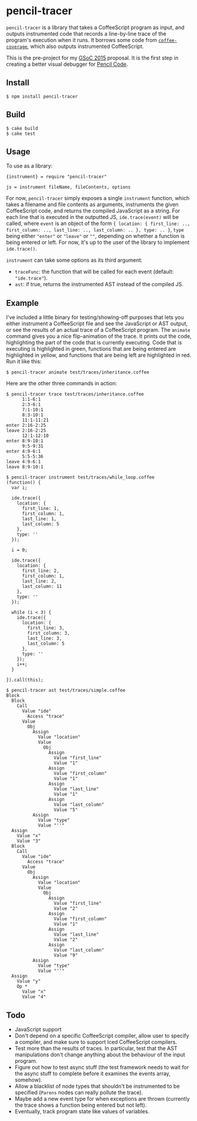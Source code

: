 # pencil-tracer

`pencil-tracer` is a library that takes a CoffeeScript program as input, and outputs instrumented code that records a line-by-line trace of the program's execution when it runs. It borrows some code from [`coffee-coverage`](https://github.com/benbria/coffee-coverage), which also outputs instrumented CoffeeScript.

This is the pre-project for my [GSoC 2015](https://www.google-melange.com/gsoc/homepage/google/gsoc2015) proposal. It is the first step in creating a better visual debugger for [Pencil Code](http://pencilcode.net/).

## Install

    $ npm install pencil-tracer

## Build

    $ cake build
    $ cake test

## Usage

To use as a library:

    {instrument} = require "pencil-tracer"

    js = instrument fileName, fileContents, options

For now, `pencil-tracer` simply exposes a single `instrument` function, which takes a filename and file contents as arguments, instruments the given CoffeeScript code, and returns the compiled JavaScript as a string. For each line that is executed in the outputted JS, `ide.trace(event)` will be called, where `event` is an object of the form `{ location: { first_line: .., first_column: .., last_line: .., last_column: .. }, type: .. }`, `type` being either `"enter"` or `"leave"` or `""`, depending on whether a function is being entered or left. For now, it's up to the user of the library to implement `ide.trace()`.

`instrument` can take some options as its third argument:

* `traceFunc`: the function that will be called for each event (default: `"ide.trace"`).
* `ast`: if true, returns the instrumented AST instead of the compiled JS.

## Example

I've included a little binary for testing/showing-off purposes that lets you either instrument a CoffeeScript file and see the JavaScript or AST output, or see the results of an actual trace of a CoffeeScript program. The `animate` command gives you a nice flip-animation of the trace. It prints out the code, highlighting the part of the code that is currently executing. Code that is executing is highlighted in green, functions that are being entered are highlighted in yellow, and functions that are being left are highlighted in red. Run it like this:

    $ pencil-tracer animate test/traces/inheritance.coffee

Here are the other three commands in action:

    $ pencil-tracer trace test/traces/inheritance.coffee
          1:1-6:1
          2:3-6:1
          7:1-10:1
          8:3-10:1
          11:1-11:21
    enter 2:16-2:25
    leave 2:16-2:25
          12:1-12:10
    enter 8:9-10:1
          9:5-9:31
    enter 4:9-6:1
          5:5-5:36
    leave 4:9-6:1
    leave 8:9-10:1

    $ pencil-tracer instrument test/traces/while_loop.coffee
    (function() {
      var i;

      ide.trace({
        location: {
          first_line: 1,
          first_column: 1,
          last_line: 1,
          last_column: 5
        },
        type: ''
      });

      i = 0;

      ide.trace({
        location: {
          first_line: 2,
          first_column: 1,
          last_line: 2,
          last_column: 11
        },
        type: ''
      });

      while (i < 3) {
        ide.trace({
          location: {
            first_line: 3,
            first_column: 3,
            last_line: 3,
            last_column: 5
          },
          type: ''
        });
        i++;
      }

    }).call(this);

    $ pencil-tracer ast test/traces/simple.coffee
    Block
      Block
        Call
          Value "ide"
            Access "trace"
          Value
            Obj
              Assign
                Value "location"
                Value
                  Obj
                    Assign
                      Value "first_line"
                      Value "1"
                    Assign
                      Value "first_column"
                      Value "1"
                    Assign
                      Value "last_line"
                      Value "1"
                    Assign
                      Value "last_column"
                      Value "5"
              Assign
                Value "type"
                Value "''"
      Assign
        Value "x"
        Value "3"
      Block
        Call
          Value "ide"
            Access "trace"
          Value
            Obj
              Assign
                Value "location"
                Value
                  Obj
                    Assign
                      Value "first_line"
                      Value "2"
                    Assign
                      Value "first_column"
                      Value "1"
                    Assign
                      Value "last_line"
                      Value "2"
                    Assign
                      Value "last_column"
                      Value "9"
              Assign
                Value "type"
                Value "''"
      Assign
        Value "y"
        Op *
          Value "x"
          Value "4"

## Todo

* JavaScript support
* Don't depend on a specific CoffeeScript compiler, allow user to specify a
  compiler, and make sure to support Iced CoffeeScript compilers.
* Test more than the results of traces. In particular, test that the AST
  manipulations don't change anything about the behaviour of the input program.
* Figure out how to test async stuff (the test framework needs to wait for the
  async stuff to complete before it examines the events array, somehow).
* Allow a blacklist of node types that shouldn't be instrumented to be
  specified (`Parens` nodes can really pollute the trace).
* Maybe add a new event type for when exceptions are thrown (currently the
  trace shows a function being entered but not left).
* Eventually, track program state like values of variables.

